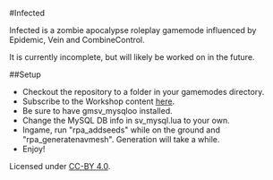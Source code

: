#Infected

Infected is a zombie apocalypse roleplay gamemode influenced by Epidemic, Vein and CombineControl.

It is currently incomplete, but will likely be worked on in the future.

##Setup

* Checkout the repository to a folder in your gamemodes directory.
* Subscribe to the Workshop content [here](http://steamcommunity.com/sharedfiles/filedetails/?id=315557857).
* Be sure to have gmsv_mysqloo installed.
* Change the MySQL DB info in sv_mysql.lua to your own.
* Ingame, run "rpa_addseeds" while on the ground and "rpa_generatenavmesh". Generation will take a while.
* Enjoy!

Licensed under [CC-BY 4.0](http://creativecommons.org/licenses/by/4.0/).